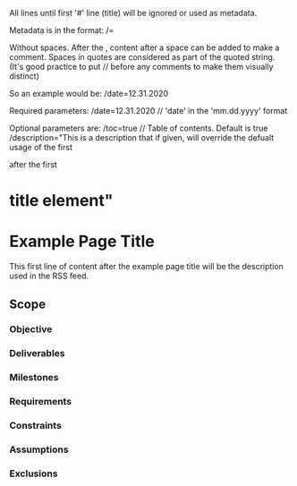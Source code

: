 All lines until first '#' line (title) will be ignored or used as metadata.

Metadata is in the format:
/<item>=<value>

Without spaces. After the <value>, content after a space can be added to make a comment. Spaces in quotes are considered as part of the quoted string. (It's good practice to put // before any comments to make them visually distinct)

So an example would be:
/date=12.31.2020

Required parameters:
/date=12.31.2020 // 'date' in the 'mm.dd.yyyy' format

Optional parameters are:
/toc=true // Table of contents. Default is true
/description="This is a description that if given, will override the defualt usage of the first <p> after the first <h1> title element"

# Example Page Title

This first line of content after the example page title will be the description used in the RSS feed.

## Scope

### Objective

### Deliverables

### Milestones

### Requirements

### Constraints

### Assumptions

### Exclusions
